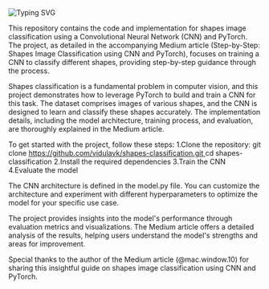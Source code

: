 <a>
    <img src="https://readme-typing-svg.demolab.com?font=Georgia&size=50&duration=2000&pause=500&multiline=true&width=1500&height=80&lines=Shape+Classification+Using+CNN" alt="Typing SVG" />
</a>


This repository contains the code and implementation for shapes image classification using a Convolutional Neural Network (CNN) and PyTorch. The project, as detailed in the accompanying Medium article (Step-by-Step: Shapes Image Classification using CNN and PyTorch), focuses on training a CNN to classify different shapes, providing step-by-step guidance through the process.

Shapes classification is a fundamental problem in computer vision, and this project demonstrates how to leverage PyTorch to build and train a CNN for this task. The dataset comprises images of various shapes, and the CNN is designed to learn and classify these shapes accurately. The implementation details, including the model architecture, training process, and evaluation, are thoroughly explained in the Medium article.

To get started with the project, follow these steps:
1.Clone the repository: git clone [https://github.com/vidulavk/shapes-classification.git ](https://github.com/vidulavk/Shape-Classification)
                        cd shapes-classification
2.Install the required dependencies
3.Train the CNN
4.Evaluate the model

The CNN architecture is defined in the model.py file. You can customize the architecture and experiment with different hyperparameters to optimize the model for your specific use case.

The project provides insights into the model's performance through evaluation metrics and visualizations. The Medium article offers a detailed analysis of the results, helping users understand the model's strengths and areas for improvement.

Special thanks to the author of the Medium article (@mac.window.10) for sharing this insightful guide on shapes image classification using CNN and PyTorch.

